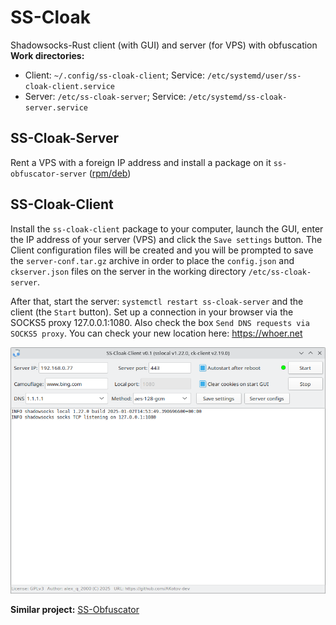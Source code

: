 # SS-Cloak
Shadowsocks-Rust client (with GUI) and server (for VPS) with obfuscation  
**Work directories:**
+ Client: `~/.config/ss-cloak-client`; Service: `/etc/systemd/user/ss-cloak-client.service`
+ Server: `/etc/ss-cloak-server`; Service: `/etc/systemd/ss-cloak-server.service`
  
SS-Cloak-Server
--
Rent a VPS with a foreign IP address and install a package on it `ss-obfuscator-server` ([rpm/deb](https://github.com/AKotov-dev/SS-Cloak/releases))

SS-Cloak-Client
--
Install the `ss-cloak-client` package to your computer, launch the GUI, enter the IP address of your server (VPS) and click the `Save settings` button. The Client configuration files will be created and you will be prompted to save the `server-conf.tar.gz` archive in order to place the `config.json` and `ckserver.json` files on the server in the working directory `/etc/ss-cloak-server`.  
  
After that, start the server: `systemctl restart ss-cloak-server` and the client (the `Start` button). Set up a connection in your browser via the SOCKS5 proxy 127.0.0.1:1080. Also check the box `Send DNS requests via SOCKS5 proxy`. You can check your new location here: https://whoer.net   
  
![](https://github.com/AKotov-dev/SS-Cloak/blob/main/ScreenShots/Screenshot2.png)  

**Similar project:** [SS-Obfuscator](https://github.com/AKotov-dev/SS-Obfuscator)
